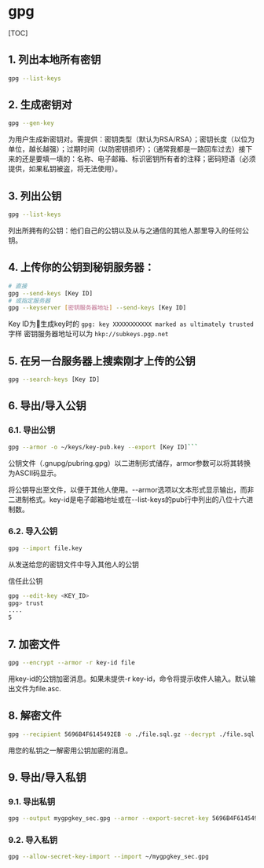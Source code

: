 # gpg

[TOC]

## 1. 列出本地所有密钥

```sh
gpg --list-keys
```

## 2. 生成密钥对

```sh
gpg --gen-key
```

为用户生成新密钥对。需提供：密钥类型（默认为RSA/RSA）；密钥长度（以位为单位，越长越强）；过期时间（以防密钥损坏）；（通常我都是一路回车过去）接下来的还是要填一填的：名称、电子邮箱、标识密钥所有者的注释；密码短语（必须提供，如果私钥被盗，将无法使用）。 

## 3. 列出公钥

```sh
gpg --list-keys
```

列出所拥有的公钥：他们自己的公钥以及从与之通信的其他人那里导入的任何公钥。 

## 4. 上传你的公钥到秘钥服务器：

```sh
# 直接
gpg --send-keys [Key ID]
# 或指定服务器
gpg --keyserver [密钥服务器地址] --send-keys [Key ID]
```

Key ID为生成key时的 ```gpg: key XXXXXXXXXXX marked as ultimately trusted``` 字样
密钥服务器地址可以为 ```hkp://subkeys.pgp.net```

## 5. 在另一台服务器上搜索刚才上传的公钥

```sh
gpg --search-keys [Key ID]
```

## 6. 导出/导入公钥

### 6.1. 导出公钥

```sh
gpg --armor -o ~/keys/key-pub.key --export [Key ID]```
```

公钥文件（.gnupg/pubring.gpg）以二进制形式储存，armor参数可以将其转换为ASCII码显示。

将公钥导出至文件，以便于其他人使用。--armor选项以文本形式显示输出，而非二进制格式。key-id是电子邮箱地址或在--list-keys的pub行中列出的八位十六进制数。

### 6.2. 导入公钥

```sh
gpg --import file.key 
```

从发送给您的密钥文件中导入其他人的公钥 

信任此公钥

```sh
gpg --edit-key <KEY_ID>
gpg> trust
....
5
```

## 7. 加密文件

```sh
gpg --encrypt --armor -r key-id file 
```

用key-id的公钥加密消息。如果未提供-r key-id，命令将提示收件人输入。默认输出文件为file.asc. 

## 8. 解密文件

```sh
gpg --recipient 5696B4F6145492EB -o ./file.sql.gz --decrypt ./file.sql.gz.asc
```

用您的私钥之一解密用公钥加密的消息。 

## 9. 导出/导入私钥

### 9.1. 导出私钥

```sh
gpg --output mygpgkey_sec.gpg --armor --export-secret-key 5696B4F6145492EB
```

### 9.2. 导入私钥

```sh
gpg --allow-secret-key-import --import ~/mygpgkey_sec.gpg
```
